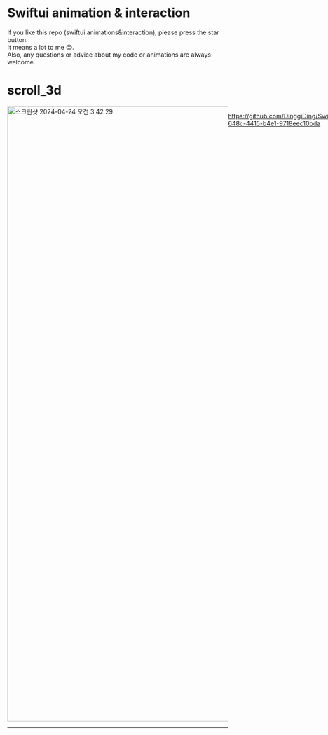 # Swiftui animation & interaction

If you like this repo (swiftui animations&interaction), please press the star button.  
It means a lot to me 😊.  
Also, any questions or advice about my code or animations are always welcome.    



# scroll_3d
<div style="display:flex;">
  <img width="1405" alt="스크린샷 2024-04-24 오전 3 42 29" src="https://github.com/DinggiDing/Swiftui_animation_interaction/assets/77246590/efd79201-4688-4209-b8f8-eed6f629118b">

  https://github.com/DinggiDing/Swiftui_animation_interaction/assets/77246590/1890aa66-648c-4415-b4e1-9718eec10bda 
</div>

- - -
